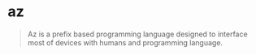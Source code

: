 # az

> Az is a prefix based programming language designed to interface most of devices with humans and programming language.